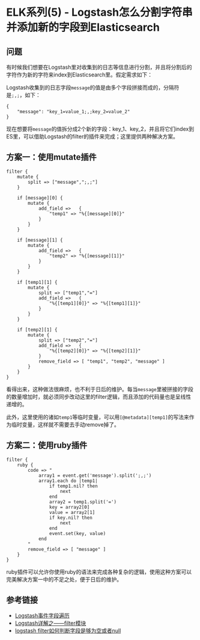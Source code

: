 # ELK系列(5) - Logstash怎么分割字符串并添加新的字段到Elasticsearch

## 问题

有时候我们想要在Logstash里对收集到的日志等信息进行分割，并且将分割后的字符作为新的字符来index到Elasticsearch里。假定需求如下：

Logstash收集到的日志字段`message`的值是由多个字段拼接而成的，分隔符是`;,;`，如下：
<!--more-->
```
{
    "message": "key_1=value_1;,;key_2=value_2"
}
```

现在想要将`message`的值拆分成2个新的字段：key_1、key_2，并且将它们index到ES里，可以借助Logstash的filter的插件来完成；这里提供两种解决方案。

## 方案一：使用mutate插件

```
filter {
    mutate {
        split => ["message",";,;"]
    }

    if [message][0] {
        mutate {                
            add_field =>   {
                "temp1" => "%{[message][0]}"
            }
        }
    }
    
    if [message][1] {
        mutate {                
            add_field =>   {
                "temp2" => "%{[message][1]}"
            }
        }
    }   

    if [temp1][1] {
        mutate {
            split => ["temp1","="]
            add_field =>   {
                "%{[temp1][0]}" => "%{[temp1][1]}"
            }
        }
    }
    
    if [temp2][1] {
        mutate {
            split => ["temp2","="]
            add_field =>   {
                "%{[temp2][0]}" => "%{[temp2][1]}"
            }
            remove_field => [ "temp1", "temp2", "message" ]
        }
    }
}
```

看得出来，这种做法很麻烦，也不利于日后的维护。每当`message`里被拼接的字段的数量增加时，就必须同步改动这里的filter逻辑，而且添加的代码量也是呈线性递增的。

此外，这里使用的诸如`temp1`等临时变量，可以用`[@metadata][temp1]`的写法来作为临时变量，这样就不需要去手动remove掉了。

## 方案二：使用ruby插件

```
filter {
	ruby {
		code => "
			array1 = event.get('message').split(';,;')
			array1.each do |temp1|
				if temp1.nil? then
					next
				end
				array2 = temp1.split('=')
				key = array2[0]
				value = array2[1]
				if key.nil? then
					next
				end
				event.set(key, value)
			end
		"
		remove_field => [ "message" ]
	}
}
```

ruby插件可以允许你使用ruby的语法来完成各种复杂的逻辑，使用这种方案可以完美解决方案一中的不足之处，便于日后的维护。

## 参考链接

* [Logstash事件字段遍历](https://blog.csdn.net/mvpboss1004/article/details/78069877)
* [Logstash详解之——filter模块](https://yq.aliyun.com/articles/154341)
* [logstash filter如何判断字段是够为空或者null](https://elasticsearch.cn/article/6192)

